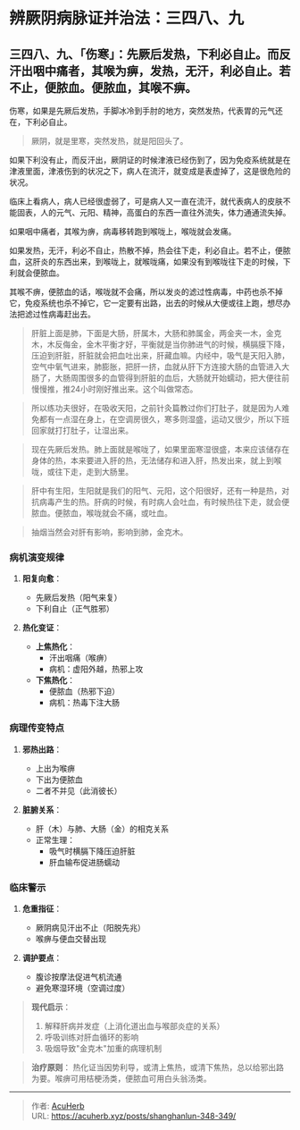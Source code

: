 # 辨厥阴病脉证并治法：三四八、九


## 三四八、九、「伤寒」：先厥后发热，下利必自止。而反汗出咽中痛者，其喉为痹，发热，无汗，利必自止。若不止，便脓血。便脓血，其喉不痹。

<!--more-->

伤寒，如果是先厥后发热，手脚冰冷到手肘的地方，突然发热，代表胃的元气还在，下利必自止。

> 厥阴，就是里寒，突然发热，就是阳回头了。

如果下利没有止，而反汗出，厥阴证的时候津液已经伤到了，因为免疫系统就是在津液里面，津液伤到的状况之下，病人在流汗，就变成是表虚掉了，这是很危险的状况。

临床上看病人，病人已经很虚弱了，可是病人又一直在流汗，就代表病人的皮肤不能固表，人的元气、元阳、精神，高蛋白的东西一直往外流失，体力通通流失掉。

如果咽中痛者，其喉为痹，病毒移转跑到喉咙上，喉咙就会发痛。

如果发热，无汗，利必不自止，热散不掉，热会往下走，利必自止。若不止，便脓血，这肝炎的东西出来，到喉咙上，就喉咙痛，如果没有到喉咙往下走的时候，下利就会便脓血。

其喉不痹，便脓血的话，喉咙就不会痛，所以发炎的滤过性病毒，中药也杀不掉它，免疫系统也杀不掉它，它一定要有出路，出去的时候从大便或往上跑，想尽办法把滤过性病毒赶出去。

> 肝脏上面是肺，下面是大肠，肝属木，大肠和肺属金，两金夹一木，金克木，木反侮金，金木平衡才好，平衡就是当你肺进气的时候，横膈膜下降，压迫到肝脏，肝脏就会把血吐出来，肝藏血嘛。内经中，吸气是天阳入肺，空气中氧气进来，肺膨胀，把肝一挤，血就从肝下方连接大肠的血管进入大肠了，大肠周围很多的血管得到肝脏的血后，大肠就开始蠕动，把大便往前慢慢推，推24小时刚好推出来。这个叫做常态。

> 所以练功夫很好，在吸收天阳，之前针灸篇教过你们打肚子，就是因为人难免都有一点湿在身上，在空调房很久，寒多则湿盛，运动又很少，所以下班回家就打打肚子，让湿出来。

> 现在先厥后发热。肺上面就是喉咙了，如果里面寒湿很盛，本来应该储存在身体的热，本来要进入肝的热，无法储存和进入肝，热发出来，就上到喉咙，或往下走，走到大肠里。

> 肝中有生阳，生阳就是我们的阳气、元阳，这个阳很好，还有一种是热，对抗病毒产生的热。肝病的时候，有时病人会吐血，有时候热往下走，就会便脓血。便脓血，喉咙就会不痛，或吐血。

> 抽烟当然会对肝有影响，影响到肺，金克木。

### 病机演变规律
1. **阳复向愈**：
   - 先厥后发热（阳气来复）
   - 下利自止（正气胜邪）

2. **热化变证**：
   - **上焦热化**：
     * 汗出咽痛（喉痹）
     * 病机：虚阳外越，热邪上攻
   - **下焦热化**：
     * 便脓血（热邪下迫）
     * 病机：热毒下注大肠

### 病理传变特点
1. **邪热出路**：
   - 上出为喉痹
   - 下出为便脓血
   - 二者不并见（此消彼长）

2. **脏腑关系**：
   - 肝（木）与肺、大肠（金）的相克关系
   - 正常生理：
     * 吸气时横膈下降压迫肝脏
     * 肝血输布促进肠蠕动

### 临床警示
1. **危重指征**：
   - 厥阴病见汗出不止（阳脱先兆）
   - 喉痹与便血交替出现

2. **调护要点**：
   - 腹诊按摩法促进气机流通
   - 避免寒湿环境（空调过度）

> **现代启示**：
> 1. 解释肝病并发症（上消化道出血与喉部炎症的关系）
> 2. 呼吸训练对肝血循环的影响
> 3. 吸烟导致"金克木"加重的病理机制

> **治疗原则**：
> 热化证当因势利导，或清上焦热，或清下焦热，总以给邪出路为要。喉痹可用桔梗汤类，便脓血可用白头翁汤类。

---

> 作者: [AcuHerb](https://acuherb.xyz)  
> URL: https://acuherb.xyz/posts/shanghanlun-348-349/  

